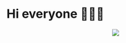<body>
  <h1><b>Hi everyone </b>👾👾👾</h1>
  <p align="center">
    <img src="https://static.wikia.nocookie.net/typemoon/images/8/8d/NecoCiel.png/revision/latest?cb=20220821122850">
  </p>
</body>
